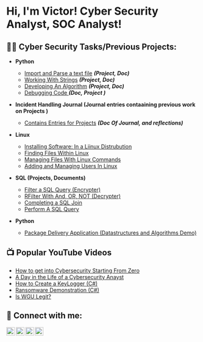<h1>Hi, I'm Victor! 
 Cyber Security Analyst, SOC Analyst!

<h2>👨‍💻 Cyber Security Tasks/Previous Projects:</h2>

- <b>Python </b>
  - [Import and Parse a text file](https://docs.google.com/document/d/1GbcOdRDQDUT43JO1tXCY72KOahlMSBSb7IKwjz83-Xg/edit?usp=sharing) <b><i>(Project, Doc)</b></i>
  - [Working With Strings](https://docs.google.com/document/d/1-K9BVPoqArhdsoDw71E6Q1cWYOwSDmecLoGdP0xRlgE/edit?usp=sharing) <b><i>(Project, Doc)</b></i>
  - [Developing An Algorithm](https://docs.google.com/document/d/1w4TdpRh6_dxhUYygFmED0P1b_vYXo6qELmo2OOSHXbw/edit?usp=sharing) <b><i>(Project, Doc)</b></i>
   - [Debugging Code ](https://docs.google.com/document/d/1rt48i3PxhzbASu0DpGMDih-oBKZFVwhlCNGMUKYP_oI/edit?usp=sharing) <b><i>(Doc, Project )</b></i>

- <b>Incident Handling Journal (Journal entries contaaining previous work on Projects )</b>
  - [Contains Entries for Projects](https://docs.google.com/document/d/1_dXcE22N3INZuHSyFVI92RxnVBTwAdeRs2Z90UK2Kw0/edit?usp=sharing&resourcekey=0-54DKz2PlUS8UoKq4trnleA) <b><i>(Doc Of Journal, and reflections)</b></i>
- <b>Linux</b>
  - [Installing Software: In a Liinux Distrubution](https://docs.google.com/document/d/1WQEf4FGmFkMW-iJfW3D4dbkV3qPrux-BvdgFmKweDuE/edit?usp=sharing)
  - [Finding Files Within Linux](https://docs.google.com/document/d/1wGS11bJ_h3DV7z_I7gwz5LoUZhsnL_FdYNwcBAvCTU8/edit?usp=sharing)
  - [Managing Files With Linux Commands ](https://docs.google.com/document/d/1TrniKP_eB7TJp7lhxxKqvHke2z325D8fNcSlOvo4xKk/edit?usp=sharing)
  - [Adding and Managing Users In Linux](https://docs.google.com/document/d/10_VhTu3FRx-mCMqjz5ZKWzsGuHVe2_P9AzBoU6sv8eY/edit?usp=sharing)
- <b> SQL (Projects, Documents)</b>
  - [Filter a SQL Query (Encrypter)](https://github.com/joshmadakor1/EncrypterPOC)
  - [RFilter With And, OR, NOT (Decrypter)](https://github.com/joshmadakor1/DecrypterPOC)
  - [Completing a SQL Join](https://github.com/joshmadakor1/Key-Logger-With-Email)
  - [Perform A SQL Query](https://docs.google.com/document/d/1XBki81YjGTGPyw-Bx_upivrI_aO0CeKPgItlAZ68gdU/edit?usp=sharing)
- <b>Python</b>
  - [Package Delivery Application (Datastructures and Algorithms Demo)](https://github.com/joshmadakor1/Package-Delivery-Pathfinding-Algorithm)

<h2>📺 Popular YouTube Videos</h2>

- [How to get into Cybersecurity Starting From Zero](https://www.youtube.com/watch?v=a83ASGn_V_s)
- [A Day in the Life of a Cybersecurity Anayst](https://www.youtube.com/watch?v=uHy3oM7NnoU)
- [How to Create a KeyLogger (C#)](https://www.youtube.com/watch?v=N-L9hklSlNk)
- [Ransomware Demonstration (C#)](https://www.youtube.com/watch?v=OfvdQeh79s0)
- [Is WGU Legit?](https://www.youtube.com/watch?v=E2MwRWxDBkA)

<h2> 🤳 Connect with me:</h2>

[<img align="left" alt="JoshMadakor | YouTube" width="22px" src="https://cdn.jsdelivr.net/npm/simple-icons@v3/icons/youtube.svg" />][youtube]
[<img align="left" alt="JoshMadakor | Twitter" width="22px" src="https://cdn.jsdelivr.net/npm/simple-icons@v3/icons/twitter.svg" />][twitter]
[<img align="left" alt="JoshMadakor | LinkedIn" width="22px" src="https://cdn.jsdelivr.net/npm/simple-icons@v3/icons/linkedin.svg" />][linkedin]
[<img align="left" alt="JoshMadakor | Instagram" width="22px" src="https://cdn.jsdelivr.net/npm/simple-icons@v3/icons/instagram.svg" />][instagram]

[twitter]: https://twitter.com/joshmadakor
[youtube]: https://www.youtube.com/c/joshmadakor
[instagram]: https://www.instagram.com/joshmadakor/
[linkedin]: https://linkedin.com/in/joshmadakor

<!--
**joshmadakor1/joshmadakor1** is a ✨ _special_ ✨ repository because its `README.md` (this file) appears on your GitHub profile.

Here are some ideas to get you started:

- 🔭 I’m currently working on ...
- 🌱 I’m currently learning ...
- 👯 I’m looking to collaborate on ...
- 🤔 I’m looking for help with ...
- 💬 Ask me about ...
- 📫 How to reach me: ...
- 😄 Pronouns: ...
- ⚡ Fun fact: ...
-->
